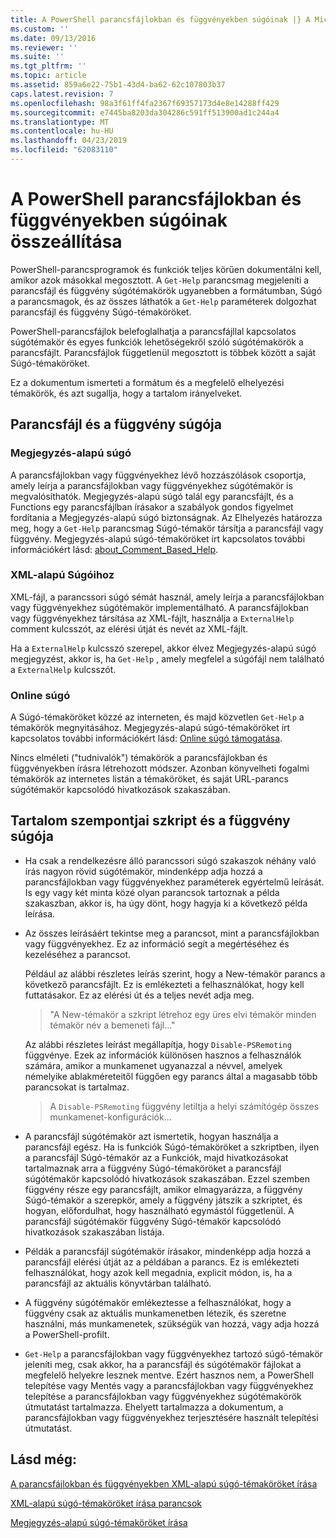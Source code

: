 ```yaml
---
title: A PowerShell parancsfájlokban és függvényekben súgóinak |} A Microsoft Docs
ms.custom: ''
ms.date: 09/13/2016
ms.reviewer: ''
ms.suite: ''
ms.tgt_pltfrm: ''
ms.topic: article
ms.assetid: 859a6e22-75b1-43d4-ba62-62c107803b37
caps.latest.revision: 7
ms.openlocfilehash: 98a3f61ff4fa2367f69357173d4e8e14288ff429
ms.sourcegitcommit: e7445ba8203da304286c591ff513900ad1c244a4
ms.translationtype: MT
ms.contentlocale: hu-HU
ms.lasthandoff: 04/23/2019
ms.locfileid: "62083110"
---
```

# <a name="writing-help-for-powershell-scripts-and-functions"></a>A PowerShell parancsfájlokban és függvényekben súgóinak összeállítása

PowerShell-parancsprogramok és funkciók teljes körűen dokumentálni kell, amikor azok másokkal megosztott.
A `Get-Help` parancsmag megjeleníti a parancsfájl és függvény súgótémakörök ugyanebben a formátumban, Súgó a parancsmagok, és az összes láthatók a `Get-Help` paraméterek dolgozhat parancsfájl és függvény Súgó-témaköröket.

PowerShell-parancsfájlok belefoglalhatja a parancsfájllal kapcsolatos súgótémakör és egyes funkciók lehetőségekről szóló súgótémakörök a parancsfájlt.
Parancsfájlok függetlenül megosztott is többek között a saját Súgó-témaköröket.

Ez a dokumentum ismerteti a formátum és a megfelelő elhelyezési témakörök, és azt sugallja, hogy a tartalom irányelveket.

## <a name="types-of-script-and-function-help"></a>Parancsfájl és a függvény súgója

### <a name="comment-based-help"></a>Megjegyzés-alapú súgó
A parancsfájlokban vagy függvényekhez lévő hozzászólások csoportja, amely leírja a parancsfájlokban vagy függvényekhez súgótémakör is megvalósíthatók.
Megjegyzés-alapú súgó talál egy parancsfájlt, és a Functions egy parancsfájlban írásakor a szabályok gondos figyelmet fordítania a Megjegyzés-alapú súgó biztonságnak.
Az Elhelyezés határozza meg, hogy a `Get-Help` parancsmag Súgó-témakör társítja a parancsfájl vagy függvény.
Megjegyzés-alapú súgó-témaköröket írt kapcsolatos további információkért lásd: [about_Comment_Based_Help](/powershell/module/microsoft.powershell.core/about/about_comment_based_help).

### <a name="xml-based-command-help"></a>XML-alapú Súgóihoz
XML-fájl, a parancssori súgó sémát használ, amely leírja a parancsfájlokban vagy függvényekhez súgótémakör implementálható.
A parancsfájlokban vagy függvényekhez társítása az XML-fájlt, használja a `ExternalHelp` comment kulcsszót, az elérési útját és nevét az XML-fájlt.

Ha a `ExternalHelp` kulcsszó szerepel, akkor élvez Megjegyzés-alapú súgó megjegyzést, akkor is, ha `Get-Help` , amely megfelel a súgófájl nem található a `ExternalHelp` kulcsszót.

### <a name="online-help"></a>Online súgó
A Súgó-témaköröket közzé az interneten, és majd közvetlen `Get-Help` a témakörök megnyitásához.
Megjegyzés-alapú súgó-témaköröket írt kapcsolatos további információkért lásd: [Online súgó támogatása](../module/supporting-online-help.md).

Nincs elméleti ("tudnivalók") témakörök a parancsfájlokban és függvényekben írásra létrehozott módszer.
Azonban könyvelheti fogalmi témakörök az internetes listán a témaköröket, és saját URL-parancs súgótémakör kapcsolódó hivatkozások szakaszában.

## <a name="content-considerations-for-script-and-function-help"></a>Tartalom szempontjai szkript és a függvény súgója

- Ha csak a rendelkezésre álló parancssori súgó szakaszok néhány való írás nagyon rövid súgótémakör, mindenképp adja hozzá a parancsfájlokban vagy függvényekhez paraméterek egyértelmű leírását. Is egy vagy két minta közé olyan parancsok tartoznak a példa szakaszban, akkor is, ha úgy dönt, hogy hagyja ki a következő példa leírása.

- Az összes leírásáért tekintse meg a parancsot, mint a parancsfájlokban vagy függvényekhez. Ez az információ segít a megértéséhez és kezeléséhez a parancsot.

  Például az alábbi részletes leírás szerint, hogy a New-témakör parancs a következő parancsfájlt. Ez is emlékezteti a felhasználókat, hogy kell futtatásakor. Ez az elérési út és a teljes nevét adja meg.

  > "A New-témakör a szkript létrehoz egy üres elvi témakör minden témakör név a bemeneti fájl..."

  Az alábbi részletes leírást megállapítja, hogy `Disable-PSRemoting` függvénye. Ezek az információk különösen hasznos a felhasználók számára, amikor a munkamenet ugyanazzal a névvel, amelyek némelyike ablakméreteitől függően egy parancs által a magasabb több parancsokat is tartalmaz.

  > A `Disable-PSRemoting` függvény letiltja a helyi számítógép összes munkamenet-konfigurációk...

- A parancsfájl súgótémakör azt ismertetik, hogyan használja a parancsfájl egész. Ha is funkciók Súgó-témaköröket a szkriptben, ilyen a parancsfájl Súgó-témakör az a Funkciók, majd hivatkozásokat tartalmaznak arra a függvény Súgó-témaköröket a parancsfájl súgótémakör kapcsolódó hivatkozások szakaszában. Ezzel szemben függvény része egy parancsfájlt, amikor elmagyarázza, a függvény Súgó-témakör a szerepkör, amely a függvény játszik a szkriptet, és hogyan, előfordulhat, hogy használható egymástól függetlenül. A parancsfájl súgótémakör függvény Súgó-témakör kapcsolódó hivatkozások szakaszában listája.

- Példák a parancsfájl súgótémakör írásakor, mindenképp adja hozzá a parancsfájl elérési útját az a példában a parancs. Ez is emlékezteti felhasználókat, hogy azok kell megadnia, explicit módon, is, ha a parancsfájl az aktuális könyvtárban található.

- A függvény súgótémakör emlékeztesse a felhasználókat, hogy a függvény csak az aktuális munkamenetben létezik, és szeretne használni, más munkamenetek, szükségük van hozzá, vagy adja hozzá a PowerShell-profilt.

- `Get-Help` a parancsfájlokban vagy függvényekhez tartozó súgó-témakör jeleníti meg, csak akkor, ha a parancsfájl és súgótémakör fájlokat a megfelelő helyekre lesznek mentve. Ezért hasznos nem, a PowerShell telepítése vagy Mentés vagy a parancsfájlokban vagy függvényekhez telepítése a parancsfájlokban vagy függvényekhez súgótémakörök útmutatást tartalmazza. Ehelyett tartalmazza a dokumentum, a parancsfájlokban vagy függvényekhez terjesztésére használt telepítési útmutatást.

## <a name="see-also"></a>Lásd még:

 [A parancsfájlokban és függvényekben XML-alapú súgó-témaköröket írása](./writing-xml-based-help-topics-for-scripts-and-functions.md)

 [XML-alapú súgó-témaköröket írása parancsok](./writing-xml-based-help-topics-for-commands.md)

 [Megjegyzés-alapú súgó-témaköröket írása](./writing-comment-based-help-topics.md)

